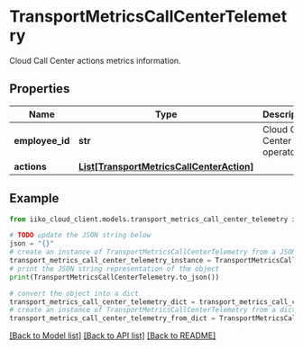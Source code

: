 # TransportMetricsCallCenterTelemetry

Cloud Call Center actions metrics information.

## Properties

Name | Type | Description | Notes
------------ | ------------- | ------------- | -------------
**employee_id** | **str** | Cloud Call Center operator id. | 
**actions** | [**List[TransportMetricsCallCenterAction]**](TransportMetricsCallCenterAction.md) |  | 

## Example

```python
from iiko_cloud_client.models.transport_metrics_call_center_telemetry import TransportMetricsCallCenterTelemetry

# TODO update the JSON string below
json = "{}"
# create an instance of TransportMetricsCallCenterTelemetry from a JSON string
transport_metrics_call_center_telemetry_instance = TransportMetricsCallCenterTelemetry.from_json(json)
# print the JSON string representation of the object
print(TransportMetricsCallCenterTelemetry.to_json())

# convert the object into a dict
transport_metrics_call_center_telemetry_dict = transport_metrics_call_center_telemetry_instance.to_dict()
# create an instance of TransportMetricsCallCenterTelemetry from a dict
transport_metrics_call_center_telemetry_from_dict = TransportMetricsCallCenterTelemetry.from_dict(transport_metrics_call_center_telemetry_dict)
```
[[Back to Model list]](../README.md#documentation-for-models) [[Back to API list]](../README.md#documentation-for-api-endpoints) [[Back to README]](../README.md)


